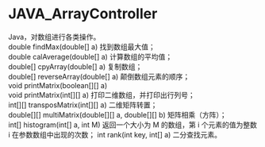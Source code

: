 # JAVA_ArrayController
Java，对数组进行各类操作。  
double findMax(double[] a)  找到数组最大值；  
double calAverage(double[] a) 计算数组的平均值；  
double[] cpyArray(double[] a) 复制数组；  
double[] reverseArray(double[] a) 颠倒数组元素的顺序；  
void printMatrix(boolean[][] a)   
void printMatrix(int[][] a)     打印二维数组，并打印出行列号；  
int[][] transposMatrix(int[][] a) 二维矩阵转置；  
double[][] multiMatrix(double[][] a, double[][] b)  矩阵相乘（方阵）；  
int[] histogram(int[] a, int M) 返回一个大小为 M 的数组，第 i 个元素的值为整数 i 在参数数组中出现的次数；
int rank(int key, int[] a)  二分查找元素。
